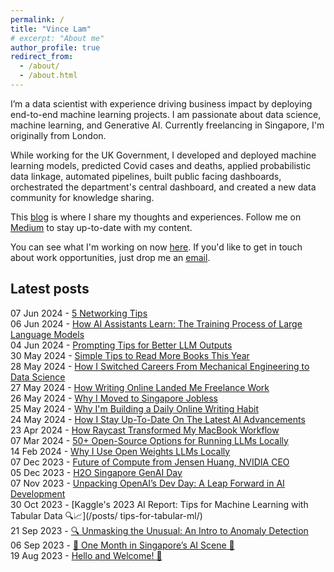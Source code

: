 ```yaml
---
permalink: /
title: "Vince Lam"
# excerpt: "About me"
author_profile: true
redirect_from: 
  - /about/
  - /about.html
---
```


I’m a data scientist with experience driving business impact by deploying end-to-end machine learning projects. I am passionate about data science, machine learning, and Generative AI. Currently freelancing in Singapore, I'm originally from London.

While working for the UK Government, I developed and deployed machine learning models, predicted Covid cases and deaths, applied probabilistic data linkage, automated pipelines, built public facing dashboards, orchestrated the department's central dashboard, and created a new data community for knowledge sharing.

This [blog](/posts/) is where I share my thoughts and experiences. Follow me on [Medium](https://medium.com/@vince-lam) to stay up-to-date with my content.

You can see what I'm working on now [here](/now). If you'd like to get in touch about work opportunities, just drop me an [email](mailto:vincenthmlam@gmail.com).

## Latest posts

07 Jun 2024 - [5 Networking Tips](/posts/networking-tips/)  
06 Jun 2024 - [How AI Assistants Learn: The Training Process of Large Language Models](/posts/llm-training/)  
04 Jun 2024 - [Prompting Tips for Better LLM Outputs](/posts/prompting/)  
30 May 2024 - [Simple Tips to Read More Books This Year](/posts/reading-more/)  
28 May 2024 - [How I Switched Careers From Mechanical Engineering to Data Science](/posts/career-switch/)  
27 May 2024 - [How Writing Online Landed Me Freelance Work](/posts/why-write-online/)  
26 May 2024 - [Why I Moved to Singapore Jobless](/posts/why-move-abroad/)  
25 May 2024 - [Why I'm Building a Daily Online Writing Habit](/posts/writing-habit/)  
24 May 2024 - [How I Stay Up-To-Date On The Latest AI Advancements](/posts/ai-news/)  
23 Apr 2024 - [How Raycast Transformed My MacBook Workflow](/posts/raycast/)  
07 Mar 2024 - [50+ Open-Source Options for Running LLMs Locally](/posts/local-llm-options/)  
14 Feb 2024 - [Why I Use Open Weights LLMs Locally](/posts/why-use-local-llms/)  
07 Dec 2023 - [Future of Compute from Jensen Huang, NVIDIA CEO](/posts/jensen-huang/)  
05 Dec 2023 - [H2O Singapore GenAI Day](/posts/h2o-genai/)  
07 Nov 2023 - [Unpacking OpenAI’s Dev Day: A Leap Forward in AI Development](/posts/openai-dev-day/)  
30 Oct 2023 - [Kaggle's 2023 AI Report: Tips for Machine Learning with Tabular Data 🔍📈](/posts/  tips-for-tabular-ml/)  
21 Sep 2023 - [🔍 Unmasking the Unusual: An Intro to Anomaly Detection](/posts/anomaly-detection-intro/)  
06 Sep 2023 - [🎉 One Month in Singapore’s AI Scene 🤖](/posts/first-month/)  
19 Aug 2023 - [Hello and Welcome! 👋](/posts/welcome/)  
